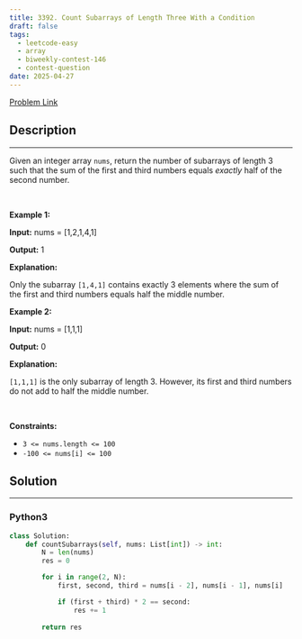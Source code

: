 ```yaml
---
title: 3392. Count Subarrays of Length Three With a Condition
draft: false
tags: 
  - leetcode-easy
  - array
  - biweekly-contest-146
  - contest-question
date: 2025-04-27
---
```


[Problem Link](https://leetcode.com/problems/count-subarrays-of-length-three-with-a-condition/)

## Description

---
<p>Given an integer array <code>nums</code>, return the number of <span data-keyword="subarray-nonempty">subarrays</span> of length 3 such that the sum of the first and third numbers equals <em>exactly</em> half of the second number.</p>

<p>&nbsp;</p>
<p><strong class="example">Example 1:</strong></p>

<div class="example-block">
<p><strong>Input:</strong> <span class="example-io">nums = [1,2,1,4,1]</span></p>

<p><strong>Output:</strong> <span class="example-io">1</span></p>

<p><strong>Explanation:</strong></p>

<p>Only the subarray <code>[1,4,1]</code> contains exactly 3 elements where the sum of the first and third numbers equals half the middle number.</p>
</div>

<p><strong class="example">Example 2:</strong></p>

<div class="example-block">
<p><strong>Input:</strong> <span class="example-io">nums = [1,1,1]</span></p>

<p><strong>Output:</strong> <span class="example-io">0</span></p>

<p><strong>Explanation:</strong></p>

<p><code>[1,1,1]</code> is the only subarray of length 3. However, its first and third numbers do not add to half the middle number.</p>
</div>

<p>&nbsp;</p>
<p><strong>Constraints:</strong></p>

<ul>
	<li><code>3 &lt;= nums.length &lt;= 100</code></li>
	<li><code><font face="monospace">-100 &lt;= nums[i] &lt;= 100</font></code></li>
</ul>


## Solution

---
### Python3
``` py title='count-subarrays-of-length-three-with-a-condition'
class Solution:
    def countSubarrays(self, nums: List[int]) -> int:
        N = len(nums)
        res = 0

        for i in range(2, N):
            first, second, third = nums[i - 2], nums[i - 1], nums[i]

            if (first + third) * 2 == second:
                res += 1
        
        return res
```

